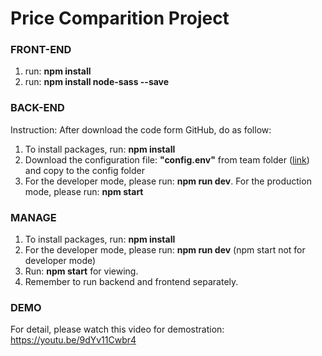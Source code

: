 # Price Comparition Project 

### FRONT-END
1. run: **npm install**
2. run: **npm install node-sass --save**

### BACK-END
Instruction:
After download the code form GitHub, do as follow:
1. To install packages, run: **npm install**
2. Download the configuration file: **"config.env"** from team folder ([link](https://drive.google.com/file/d/140I3IR8XoRUsRV7BNZbBASZfq77UjWr8/view?usp=sharing)) and copy to the config folder
3. For the developer mode, please run: **npm run dev**. For the production mode, please run: **npm start**

### MANAGE
1. To install packages, run: **npm install**
2. For the developer mode, please run: **npm run dev** (npm start not for developer mode)
3. Run: **npm start** for viewing.
4. Remember to run backend and frontend separately.

### DEMO

For detail, please watch this video for demostration: https://youtu.be/9dYv11Cwbr4


